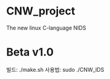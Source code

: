 # CNW_project

The new linux C-language NIDS



# Beta v1.0

빌드: ./make.sh
사용법: sudo ./CNW_IDS <interface>
